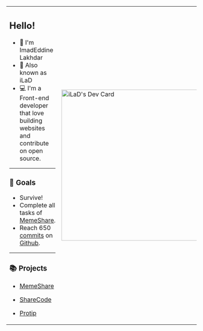 <table>
  <tr>
    <td>

## Hello!
- 👋 I'm ImadEddine Lakhdar
- 👨‍ Also known as iLaD
- 💻 I'm a Front-end developer that love building websites and contribute on open source.

---

### 📌 Goals

- Survive!
- Complete all tasks of [MemeShare](https://github.com/MemeShare-org).
- Reach 650 [commits](https://github-readme-stats.vercel.app/api?username=iLaD08&theme=dark)
   on [Github](https://github.com/).

---

### 📚 Projects

- [MemeShare](https://github.com/MemeShare-org)
- [ShareCode](https://github.com/ShareCode-org)
- [Protip](https://github.com/IMAD200)

    </td>
    <td>
      <a href="https://app.daily.dev/ilad_08"><img src="https://api.daily.dev/devcards/cbb54ff9c91c4dcda64ad96283095d0b.png?r=lrj" width="400" alt="iLaD's Dev Card"/></a>
    </td>
  </tr>
</table>





